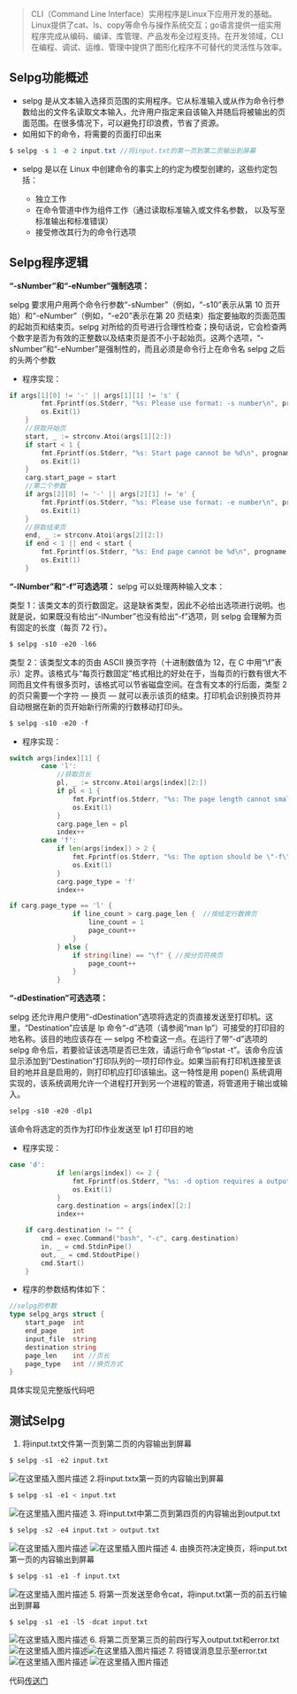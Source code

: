 ﻿> CLI（Command Line Interface）实用程序是Linux下应用开发的基础。Linux提供了cat、ls、copy等命令与操作系统交互；go语言提供一组实用程序完成从编码、编译、库管理、产品发布全过程支持。在开发领域，CLI在编程、调试、运维、管理中提供了图形化程序不可替代的灵活性与效率。
## Selpg功能概述
- selpg 是从文本输入选择页范围的实用程序。它从标准输入或从作为命令行参数给出的文件名读取文本输入，允许用户指定来自该输入并随后将被输出的页面范围。在很多情况下，可以避免打印浪费，节省了资源。
- 如用如下的命令，将需要的页面打印出来




```csharp
$ selpg -s 1 -e 2 input.txt //将input.txt的第一页到第二页输出到屏幕
```

- selpg 是以在 Linux 中创建命令的事实上的约定为模型创建的，这些约定包括：

	- 独立工作
	- 在命令管道中作为组件工作（通过读取标准输入或文件名参数，	以及写至标准输出和标准错误）
	- 接受修改其行为的命令行选项

## Selpg程序逻辑
**“-sNumber”和“-eNumber”强制选项：**

selpg 要求用户用两个命令行参数“-sNumber”（例如，“-s10”表示从第 10 页开始）和“-eNumber”（例如，“-e20”表示在第 20 页结束）指定要抽取的页面范围的起始页和结束页。selpg 对所给的页号进行合理性检查；换句话说，它会检查两个数字是否为有效的正整数以及结束页是否不小于起始页。这两个选项，“-sNumber”和“-eNumber”是强制性的，而且必须是命令行上在命令名 selpg 之后的头两个参数
- 程序实现：

```go
if args[1][0] != '-' || args[1][1] != 's' {
		fmt.Fprintf(os.Stderr, "%s: Please use format: -s number\n", progname)
		os.Exit(1)
	}
	//获取开始页
	start, _ := strconv.Atoi(args[1][2:])
	if start < 1 {
		fmt.Fprintf(os.Stderr, "%s: Start page cannot be %d\n", progname, start)
		os.Exit(1)
	}
	carg.start_page = start
	//第二个参数
	if args[2][0] != '-' || args[2][1] != 'e' {
		fmt.Fprintf(os.Stderr, "%s: Please use format: -e number\n", progname)
		os.Exit(1)
	}
	//获取结束页
	end, _ := strconv.Atoi(args[2][2:])
	if end < 1 || end < start {
		fmt.Fprintf(os.Stderr, "%s: End page cannot be %d\n", progname, end)
		os.Exit(1)
	}
```

**“-lNumber”和“-f”可选选项：**
selpg 可以处理两种输入文本：

类型 1：该类文本的页行数固定。这是缺省类型，因此不必给出选项进行说明。也就是说，如果既没有给出“-lNumber”也没有给出“-f”选项，则 selpg 会理解为页有固定的长度（每页 72 行）。

```go
$ selpg -s10 -e20 -l66
```
类型 2：该类型文本的页由 ASCII 换页字符（十进制数值为 12，在 C 中用“\f”表示）定界。该格式与“每页行数固定”格式相比的好处在于，当每页的行数有很大不同而且文件有很多页时，该格式可以节省磁盘空间。在含有文本的行后面，类型 2 的页只需要一个字符 ― 换页 ― 就可以表示该页的结束。打印机会识别换页符并自动根据在新的页开始新行所需的行数移动打印头。

```go
$ selpg -s10 -e20 -f
```
- 程序实现：

```go
switch args[index][1] {
		case 'l':
			//获取页长
			pl, _ := strconv.Atoi(args[index][2:])
			if pl < 1 {
				fmt.Fprintf(os.Stderr, "%s: The page length cannot smaller than %d\n", progname, pl)
				os.Exit(1)
			}
			carg.page_len = pl
			index++
		case 'f':
			if len(args[index]) > 2 {
				fmt.Fprintf(os.Stderr, "%s: The option should be \"-f\"\n", progname)
				os.Exit(1)
			}
			carg.page_type = 'f'
			index++
```

```go
if carg.page_type == 'l' {
				if line_count > carg.page_len {  //按给定行数换页
					line_count = 1
					page_count++
				}
			} else {
				if string(line) == "\f" { //按分页符换页
					page_count++
				}
			}
```
**“-dDestination”可选选项：**

selpg 还允许用户使用“-dDestination”选项将选定的页直接发送至打印机。这里，“Destination”应该是 lp 命令“-d”选项（请参阅“man lp”）可接受的打印目的地名称。该目的地应该存在 ― selpg 不检查这一点。在运行了带“-d”选项的 selpg 命令后，若要验证该选项是否已生效，请运行命令“lpstat -t”。该命令应该显示添加到“Destination”打印队列的一项打印作业。如果当前有打印机连接至该目的地并且是启用的，则打印机应打印该输出。这一特性是用 popen() 系统调用实现的，该系统调用允许一个进程打开到另一个进程的管道，将管道用于输出或输入。

```go
selpg -s10 -e20 -dlp1
```
该命令将选定的页作为打印作业发送至 lp1 打印目的地

- 程序实现：

```go
case 'd':
			if len(args[index]) <= 2 {
				fmt.Fprintf(os.Stderr, "%s: -d option requires a output file\n", progname)
				os.Exit(1)
			}
			carg.destination = args[index][2:]
			index++
```

```go
	if carg.destination != "" {
		cmd = exec.Command("bash", "-c", carg.destination)
		in, _ = cmd.StdinPipe()
		out, _ = cmd.StdoutPipe()
		cmd.Start()
	}
```
- 程序的参数结构体如下：

```go
//selpg的参数
type selpg_args struct {
	start_page  int
	end_page    int
	input_file  string
	destination string
	page_len    int //页长
	page_type   int //换页方式
}
```
具体实现见完整版代码吧

## 测试Selpg
1. 将input.txt文件第一页到第二页的内容输出到屏幕

```go
$ selpg -s1 -e2 input.txt
```

![在这里插入图片描述](https://img-blog.csdnimg.cn/20191007202659837.png?x-oss-process=image/watermark,type_ZmFuZ3poZW5naGVpdGk,shadow_10,text_aHR0cHM6Ly9ibG9nLmNzZG4ubmV0L2FrYW5pbmU=,size_16,color_FFFFFF,t_70)
2.将input.txtx第一页的内容输出到屏幕
```go
$ selpg -s1 -e1 < input.txt
```
![在这里插入图片描述](https://img-blog.csdnimg.cn/20191007202438945.png?x-oss-process=image/watermark,type_ZmFuZ3poZW5naGVpdGk,shadow_10,text_aHR0cHM6Ly9ibG9nLmNzZG4ubmV0L2FrYW5pbmU=,size_16,color_FFFFFF,t_70)
 3. 将input.txt中第二页到第四页的内容输出到output.txt

```go
$ selpg -s2 -e4 input.txt > output.txt
```
 ![在这里插入图片描述](https://img-blog.csdnimg.cn/20191007203729174.png)
![在这里插入图片描述](https://img-blog.csdnimg.cn/20191007202902540.png?x-oss-process=image/watermark,type_ZmFuZ3poZW5naGVpdGk,shadow_10,text_aHR0cHM6Ly9ibG9nLmNzZG4ubmV0L2FrYW5pbmU=,size_16,color_FFFFFF,t_70)
4. 由换页符决定换页，将input.txt第一页的内容输出到屏幕

```go
$ selpg -s1 -e1 -f input.txt
```
![在这里插入图片描述](https://img-blog.csdnimg.cn/20191007202835449.png?x-oss-process=image/watermark,type_ZmFuZ3poZW5naGVpdGk,shadow_10,text_aHR0cHM6Ly9ibG9nLmNzZG4ubmV0L2FrYW5pbmU=,size_16,color_FFFFFF,t_70)
5. 将第一页发送至命令cat，将input.txt第一页的前五行输出到屏幕

```go
$ selpg -s1 -e1 -l5 -dcat input.txt
```

![在这里插入图片描述](https://img-blog.csdnimg.cn/20191007203509932.png)
6. 将第二页至第三页的前四行写入output.txt和error.txt
![在这里插入图片描述](https://img-blog.csdnimg.cn/2019100720380230.png)![在这里插入图片描述](https://img-blog.csdnimg.cn/20191007203923998.png?x-oss-process=image/watermark,type_ZmFuZ3poZW5naGVpdGk,shadow_10,text_aHR0cHM6Ly9ibG9nLmNzZG4ubmV0L2FrYW5pbmU=,size_16,color_FFFFFF,t_70)
7. 将错误消息显示至error.txt
![在这里插入图片描述](https://img-blog.csdnimg.cn/20191007204046839.png)
![在这里插入图片描述](https://img-blog.csdnimg.cn/20191007204518369.png)

代码[传送门]()
